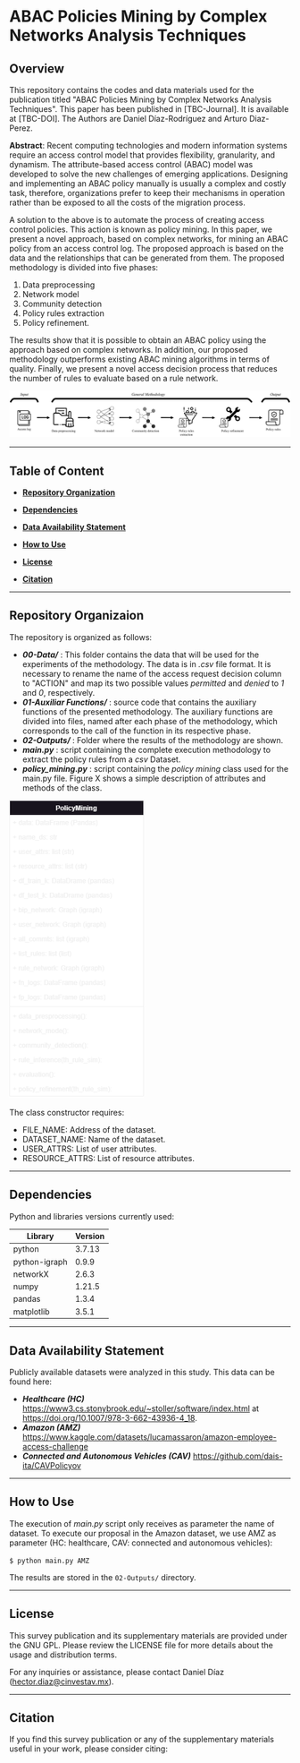 # ABAC Policies Mining by Complex Networks Analysis Techniques

## Overview

This repository contains the codes and data materials used for the publication titled "ABAC Policies Mining by Complex Networks Analysis Techniques". This paper has been published in [TBC-Journal]. It is available at [TBC-DOI]. The Authors are Daniel Díaz-Rodríguez and Arturo Diaz-Perez.

**Abstract**: Recent computing technologies and modern information systems require an access control model that provides flexibility, granularity, and dynamism. The attribute-based access control (ABAC) model was developed to solve the new challenges of emerging applications. Designing and implementing an ABAC policy manually is usually a complex and costly task, therefore, organizations prefer to keep their mechanisms in operation rather than be exposed to all the costs of the migration process.

A solution to the above is to automate the process of creating access control policies. This action is known as policy mining. In this paper, we present a novel approach, based on complex networks, for mining an ABAC policy from an access control log. The proposed approach is based on the data and the relationships that can be generated from them. The proposed methodology is divided into five phases:
1) Data preprocessing
2) Network model
3) Community detection
4) Policy rules extraction
5) Policy refinement.

The results show that it is possible to obtain an ABAC policy using the approach based on complex networks. In addition, our proposed methodology outperforms existing ABAC mining algorithms in terms of quality. Finally, we present a novel access decision process that reduces the number of rules to evaluate based on a rule network.


![general_mothodology](imgs/general-method-1.png)

---

## Table of Content

- **[Repository Organization](#repository-organizaion)**

- **[Dependencies](#dependencies)**

- **[Data Availability Statement](#data-availability-statement)** 

- **[How to Use](#how-to-use)**

- **[License](#license)**

- **[Citation](#citation)**

---
## Repository Organizaion

The repository is organized as follows:
* ***00-Data/*** : This folder contains the data that will be used for the experiments of the methodology. The data is in *.csv* file format. It is necessary to rename the name of the access request decision column to "ACTION" and map its two possible values *permitted* and *denied* to *1* and *0*, respectively.
* ***01-Auxiliar Functions/*** : source code that contains the auxiliary functions of the presented methodology. The auxiliary functions are divided into files, named after each phase of the methodology, which corresponds to the call of the function in its respective phase.
* ***02-Outputs/*** : Folder where the results of the methodology are shown.
* ***main.py*** : script containing the complete execution methodology to extract the policy rules from a *csv* Dataset.
* ***policy_mining.py*** : script containing the *policy mining* class used for the main.py file. Figure X shows a simple description of attributes and methods of the class.

![class_diagram](imgs/diagrama-clase.png)

The class constructor requires:
* FILE_NAME: Address of the dataset.
* DATASET_NAME: Name of the dataset.
* USER_ATTRS: List of user attributes.
* RESOURCE_ATTRS: List of resource attributes.


---
## Dependencies
Python and libraries versions currently used:

| Library | Version | 
|----------|----------|
| python | 3.7.13 | 
| python-igraph | 0.9.9 | 
| networkX | 2.6.3 | 
| numpy | 1.21.5 | 
| pandas | 1.3.4 | 
| matplotlib | 3.5.1 | 

---

## Data Availability Statement

Publicly available datasets were analyzed in this study. This data can be found here:
* ***Healthcare (HC)*** https://www3.cs.stonybrook.edu/~stoller/software/index.html at https://doi.org/10.1007/978-3-662-43936-4_18.
* ***Amazon (AMZ)*** https://www.kaggle.com/datasets/lucamassaron/amazon-employee-access-challenge
* ***Connected and Autonomous Vehicles (CAV)*** https://github.com/dais-ita/CAVPolicyov

---
## How to Use

The execution of *main.py* script only receives as parameter the name of dataset. To execute our proposal in the Amazon dataset, we use AMZ as parameter (HC: healthcare, CAV: connected and autonomous vehicles):

```$ python main.py AMZ ```

The results are stored in the ```02-Outputs/``` directory.




---
## License

This survey publication and its supplementary materials are provided under the GNU GPL. Please review the LICENSE file for more details about the usage and distribution terms.

For any inquiries or assistance, please contact Daniel Díaz (hector.diaz@cinvestav.mx).

---
## Citation

If you find this survey publication or any of the supplementary materials useful in your work, please consider citing: